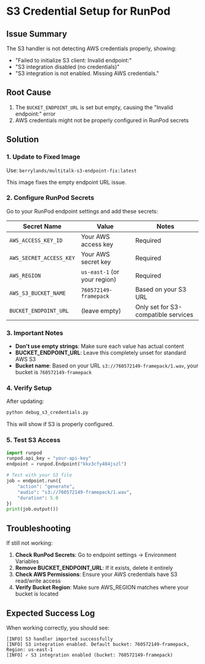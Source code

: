 # S3 Credential Setup for RunPod

## Issue Summary
The S3 handler is not detecting AWS credentials properly, showing:
- "Failed to initialize S3 client: Invalid endpoint:"
- "S3 integration disabled (no credentials)"
- "S3 integration is not enabled. Missing AWS credentials."

## Root Cause
1. The `BUCKET_ENDPOINT_URL` is set but empty, causing the "Invalid endpoint:" error
2. AWS credentials might not be properly configured in RunPod secrets

## Solution

### 1. Update to Fixed Image
Use: `berrylands/multitalk-s3-endpoint-fix:latest`

This image fixes the empty endpoint URL issue.

### 2. Configure RunPod Secrets

Go to your RunPod endpoint settings and add these secrets:

| Secret Name | Value | Notes |
|------------|-------|-------|
| `AWS_ACCESS_KEY_ID` | Your AWS access key | Required |
| `AWS_SECRET_ACCESS_KEY` | Your AWS secret key | Required |
| `AWS_REGION` | `us-east-1` (or your region) | Required |
| `AWS_S3_BUCKET_NAME` | `760572149-framepack` | Based on your S3 URL |
| `BUCKET_ENDPOINT_URL` | (leave empty) | Only set for S3-compatible services |

### 3. Important Notes

- **Don't use empty strings**: Make sure each value has actual content
- **BUCKET_ENDPOINT_URL**: Leave this completely unset for standard AWS S3
- **Bucket name**: Based on your URL `s3://760572149-framepack/1.wav`, your bucket is `760572149-framepack`

### 4. Verify Setup

After updating:

```bash
python debug_s3_credentials.py
```

This will show if S3 is properly configured.

### 5. Test S3 Access

```python
import runpod
runpod.api_key = "your-api-key"
endpoint = runpod.Endpoint("kkx3cfy484jszl")

# Test with your S3 file
job = endpoint.run({
    "action": "generate",
    "audio": "s3://760572149-framepack/1.wav",
    "duration": 5.0
})
print(job.output())
```

## Troubleshooting

If still not working:

1. **Check RunPod Secrets**: Go to endpoint settings → Environment Variables
2. **Remove BUCKET_ENDPOINT_URL**: If it exists, delete it entirely
3. **Check AWS Permissions**: Ensure your AWS credentials have S3 read/write access
4. **Verify Bucket Region**: Make sure AWS_REGION matches where your bucket is located

## Expected Success Log

When working correctly, you should see:
```
[INFO] S3 handler imported successfully
[INFO] S3 integration enabled. Default bucket: 760572149-framepack, Region: us-east-1
[INFO] ✓ S3 integration enabled (bucket: 760572149-framepack)
```
